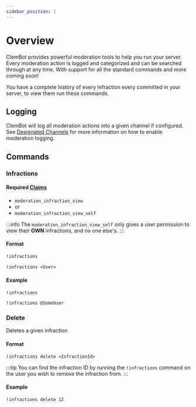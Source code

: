 ```yaml
---
sidebar_position: 1
---
```

# Overview

ClemBot provides powerful moderation tools to help you run your server. 
Every moderation action is logged and categorized and can be searched through at any time. 
With support for all the standard commands and more coming soon!

You have a complete history of every Infraction every committed in your server, to view them run these commands.

## Logging

ClemBot will log all moderation actions into a given channel if configured. See [Designated Channels](../DesignatedChannels.md) for more information on how to enable moderation logging.

## Commands

### Infractions

#### Required [Claims](../Claims.md)
* `moderation_infraction_view`
* or 
* `moderation_infraction_view_self`

:::info
The `moderation_infraction_view_self` only gives a user permission to view their **OWN** infractions, and no one else's.
:::

#### Format
```txt title="View your own infractions"
!infractions 
```

```txt title="View a users infractions"
!infractions <User>
```

#### Example
```
!infractions

!infractions @SomeUser
```

### Delete
Deletes a given infraction

#### Format
```
!infractions delete <InfractionId>
```

:::tip
You can find the infraction ID by running the `!infractions` command on the user you wish to remove the infraction from.
:::

#### Example
```
!infractions delete 12
```